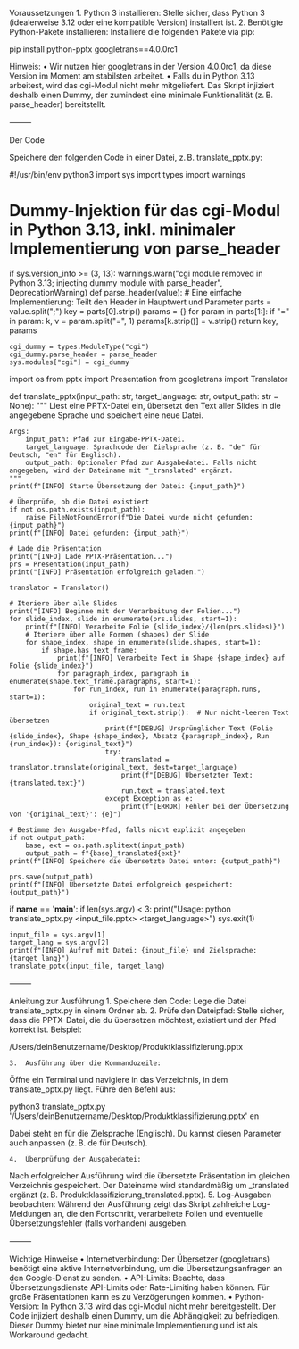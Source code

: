 Voraussetzungen
	1.	Python 3 installieren:
Stelle sicher, dass Python 3 (idealerweise 3.12 oder eine kompatible Version) installiert ist.
	2.	Benötigte Python-Pakete installieren:
Installiere die folgenden Pakete via pip:

pip install python-pptx googletrans==4.0.0rc1

Hinweis:
	•	Wir nutzen hier googletrans in der Version 4.0.0rc1, da diese Version im Moment am stabilsten arbeitet.
	•	Falls du in Python 3.13 arbeitest, wird das cgi-Modul nicht mehr mitgeliefert. Das Skript injiziert deshalb einen Dummy, der zumindest eine minimale Funktionalität (z. B. parse_header) bereitstellt.

⸻

Der Code

Speichere den folgenden Code in einer Datei, z. B. translate_pptx.py:

#!/usr/bin/env python3
import sys
import types
import warnings

# Dummy-Injektion für das cgi-Modul in Python 3.13, inkl. minimaler Implementierung von parse_header
if sys.version_info >= (3, 13):
    warnings.warn("cgi module removed in Python 3.13; injecting dummy module with parse_header", DeprecationWarning)
    def parse_header(value):
        # Eine einfache Implementierung: Teilt den Header in Hauptwert und Parameter
        parts = value.split(";")
        key = parts[0].strip()
        params = {}
        for param in parts[1:]:
            if "=" in param:
                k, v = param.split("=", 1)
                params[k.strip()] = v.strip()
        return key, params

    cgi_dummy = types.ModuleType("cgi")
    cgi_dummy.parse_header = parse_header
    sys.modules["cgi"] = cgi_dummy

import os
from pptx import Presentation
from googletrans import Translator

def translate_pptx(input_path: str, target_language: str, output_path: str = None):
    """
    Liest eine PPTX-Datei ein, übersetzt den Text aller Slides in die angegebene Sprache und speichert eine neue Datei.
    
    Args:
        input_path: Pfad zur Eingabe-PPTX-Datei.
        target_language: Sprachcode der Zielsprache (z. B. "de" für Deutsch, "en" für Englisch).
        output_path: Optionaler Pfad zur Ausgabedatei. Falls nicht angegeben, wird der Dateiname mit "_translated" ergänzt.
    """
    print(f"[INFO] Starte Übersetzung der Datei: {input_path}")
    
    # Überprüfe, ob die Datei existiert
    if not os.path.exists(input_path):
        raise FileNotFoundError(f"Die Datei wurde nicht gefunden: {input_path}")
    print(f"[INFO] Datei gefunden: {input_path}")
    
    # Lade die Präsentation
    print("[INFO] Lade PPTX-Präsentation...")
    prs = Presentation(input_path)
    print("[INFO] Präsentation erfolgreich geladen.")
    
    translator = Translator()
    
    # Iteriere über alle Slides
    print("[INFO] Beginne mit der Verarbeitung der Folien...")
    for slide_index, slide in enumerate(prs.slides, start=1):
        print(f"[INFO] Verarbeite Folie {slide_index}/{len(prs.slides)}")
        # Iteriere über alle Formen (shapes) der Slide
        for shape_index, shape in enumerate(slide.shapes, start=1):
            if shape.has_text_frame:
                print(f"[INFO] Verarbeite Text in Shape {shape_index} auf Folie {slide_index}")
                for paragraph_index, paragraph in enumerate(shape.text_frame.paragraphs, start=1):
                    for run_index, run in enumerate(paragraph.runs, start=1):
                        original_text = run.text
                        if original_text.strip():  # Nur nicht-leeren Text übersetzen
                            print(f"[DEBUG] Ursprünglicher Text (Folie {slide_index}, Shape {shape_index}, Absatz {paragraph_index}, Run {run_index}): {original_text}")
                            try:
                                translated = translator.translate(original_text, dest=target_language)
                                print(f"[DEBUG] Übersetzter Text: {translated.text}")
                                run.text = translated.text
                            except Exception as e:
                                print(f"[ERROR] Fehler bei der Übersetzung von '{original_text}': {e}")
    
    # Bestimme den Ausgabe-Pfad, falls nicht explizit angegeben
    if not output_path:
        base, ext = os.path.splitext(input_path)
        output_path = f"{base}_translated{ext}"
    print(f"[INFO] Speichere die übersetzte Datei unter: {output_path}")
    
    prs.save(output_path)
    print(f"[INFO] Übersetzte Datei erfolgreich gespeichert: {output_path}")

if __name__ == '__main__':
    if len(sys.argv) < 3:
        print("Usage: python translate_pptx.py <input_file.pptx> <target_language>")
        sys.exit(1)

    input_file = sys.argv[1]
    target_lang = sys.argv[2]
    print(f"[INFO] Aufruf mit Datei: {input_file} und Zielsprache: {target_lang}")
    translate_pptx(input_file, target_lang)



⸻

Anleitung zur Ausführung
	1.	Speichere den Code:
Lege die Datei translate_pptx.py in einem Ordner ab.
	2.	Prüfe den Dateipfad:
Stelle sicher, dass die PPTX-Datei, die du übersetzen möchtest, existiert und der Pfad korrekt ist. Beispiel:

/Users/deinBenutzername/Desktop/Produktklassifizierung.pptx


	3.	Ausführung über die Kommandozeile:
Öffne ein Terminal und navigiere in das Verzeichnis, in dem translate_pptx.py liegt.
Führe den Befehl aus:

python3 translate_pptx.py '/Users/deinBenutzername/Desktop/Produktklassifizierung.pptx' en

Dabei steht en für die Zielsprache (Englisch). Du kannst diesen Parameter auch anpassen (z. B. de für Deutsch).

	4.	Überprüfung der Ausgabedatei:
Nach erfolgreicher Ausführung wird die übersetzte Präsentation im gleichen Verzeichnis gespeichert. Der Dateiname wird standardmäßig um _translated ergänzt (z. B. Produktklassifizierung_translated.pptx).
	5.	Log-Ausgaben beobachten:
Während der Ausführung zeigt das Skript zahlreiche Log-Meldungen an, die den Fortschritt, verarbeitete Folien und eventuelle Übersetzungsfehler (falls vorhanden) ausgeben.

⸻

Wichtige Hinweise
	•	Internetverbindung:
Der Übersetzer (googletrans) benötigt eine aktive Internetverbindung, um die Übersetzungsanfragen an den Google-Dienst zu senden.
	•	API-Limits:
Beachte, dass Übersetzungsdienste API-Limits oder Rate-Limiting haben können. Für große Präsentationen kann es zu Verzögerungen kommen.
	•	Python-Version:
In Python 3.13 wird das cgi-Modul nicht mehr bereitgestellt. Der Code injiziert deshalb einen Dummy, um die Abhängigkeit zu befriedigen. Dieser Dummy bietet nur eine minimale Implementierung und ist als Workaround gedacht.
